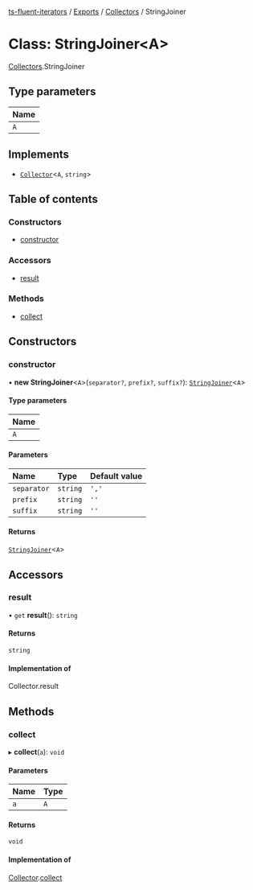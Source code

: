 [ts-fluent-iterators](../README.md) / [Exports](../modules.md) / [Collectors](../modules/Collectors.md) / StringJoiner

# Class: StringJoiner\<A\>

[Collectors](../modules/Collectors.md).StringJoiner

## Type parameters

| Name |
| :------ |
| `A` |

## Implements

- [`Collector`](../interfaces/Collectors.Collector.md)\<`A`, `string`\>

## Table of contents

### Constructors

- [constructor](Collectors.StringJoiner.md#constructor)

### Accessors

- [result](Collectors.StringJoiner.md#result)

### Methods

- [collect](Collectors.StringJoiner.md#collect)

## Constructors

### constructor

• **new StringJoiner**\<`A`\>(`separator?`, `prefix?`, `suffix?`): [`StringJoiner`](Collectors.StringJoiner.md)\<`A`\>

#### Type parameters

| Name |
| :------ |
| `A` |

#### Parameters

| Name | Type | Default value |
| :------ | :------ | :------ |
| `separator` | `string` | `','` |
| `prefix` | `string` | `''` |
| `suffix` | `string` | `''` |

#### Returns

[`StringJoiner`](Collectors.StringJoiner.md)\<`A`\>

## Accessors

### result

• `get` **result**(): `string`

#### Returns

`string`

#### Implementation of

Collector.result

## Methods

### collect

▸ **collect**(`a`): `void`

#### Parameters

| Name | Type |
| :------ | :------ |
| `a` | `A` |

#### Returns

`void`

#### Implementation of

[Collector](../interfaces/Collectors.Collector.md).[collect](../interfaces/Collectors.Collector.md#collect)
